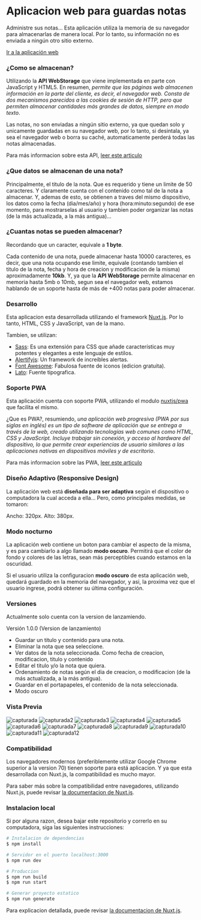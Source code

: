 # Aplicacion web para guardas notas

Administre sus notas... Esta aplicación utiliza la memoria de su navegador para almacenarlas de manera local. Por lo tanto, su información no es enviada a ningún otro sitio externo.

[Ir a la aplicación web](https://brayandvelasquez.github.io/app-de-notas/)

### ¿Como se almacenan?

Utilizando la **API WebStorage** que viene implementada en parte con JavaScript y HTML5. En resumen, *permite que las páginas web almacenen información en la parte del cliente, es decir, el navegador web. Consta de dos mecanismos parecidos a las cookies de sesión de HTTP, pero que permiten almacenar cantidades más grandes de datos, siempre en modo texto*. 

Las notas, no son enviadas a ningún sitio externo, ya que quedan solo y unicamente guardadas en su navegador web, por lo tanto, si desintala, ya sea el navegador web o borra su caché, automaticamente perderá todas las notas almacenadas.

Para más informacion sobre esta API, [leer este articulo](https://desarrolloweb.com/articulos/api-html5-webstorage.html)

### ¿Que datos se almacenan de una nota?

Principalmente, el titulo de la nota. Que es requerido y tiene un limite de 50 caracteres. Y claramente cuenta con el contenido como tal de la nota a almacenar. Y, ademas de esto, se obtienen a traves del mismo dispositivo, los datos como la fecha (dia/mes/año) y hora (hora:minuto:segundo) de ese momento, para mostrarselas al usuario y tambien poder organizar las notas (de la más actualizada, a la más antigua)...

### ¿Cuantas notas se pueden almacenar?

Recordando que un caracter, equivale a **1 byte**.

Cada contenido de una nota, puede almacenar hasta 10000 caracteres, es decir, que una nota ocupando ese limite, equivale (contando tambien el titulo de la nota, fecha y hora de creacion y modificacion de la misma) aproximadamente **10kb**. Y, ya que la **API WebStorage** permite almacenar en memoria hasta 5mb o 10mb, segun sea el navegador web, estamos hablando de un soporte hasta de más de +400 notas para poder almacenar.

### Desarrollo

Esta aplicacion esta desarrollada utilizando el framework [Nuxt.js](https://nuxtjs.org). Por lo tanto, HTML, CSS y JavaScript, van de la mano.

Tambien, se utilizan:

* [Sass](https://sass-lang.com/): Es una extensión para CSS que añade características muy potentes y elegantes a este lenguaje de estilos.
* [Alertifyjs](https://alertifyjs.com/): Un framework de increibles alertas.
* [Font Awesome](http://fontawesome.com): Fabulosa fuente de iconos (edicion gratuita).
* [Lato](https://fonts.google.com/specimen/Lato): Fuente tipografica.

### Soporte PWA

Esta aplicación cuenta con soporte PWA, utilizando el modulo [nuxtjs/pwa](https://pwa.nuxtjs.org/) que facilita el mismo.

¿Que es PWA?, resumiendo, *una aplicación web progresiva (PWA por sus siglas en inglés) es un tipo de software de aplicación que se entrega a través de la web, creado utilizando tecnologías web comunes como HTML, CSS y JavaScript. Incluye trabajar sin conexión, y acceso al hardware del dispositivo, lo que permite crear experiencias de usuario similares a las aplicaciones nativas en dispositivos móviles y de escritorio*.

Para más informacion sobre las PWA, [leer este articulo](https://es.m.wikipedia.org/wiki/Aplicaci%C3%B3n_web_progresiva)

### Diseño Adaptivo (Responsive Design)

La aplicación web está **diseñada para ser adaptiva** según el dispositivo o computadora la cual acceda a ella... Pero, como principales medidas, se tomaron: 

Ancho: 320px.
Alto: 380px.

### Modo nocturno

La aplicación web contiene un boton para cambiar el aspecto de la misma, y es para cambiarlo a algo llamado **modo oscuro**. Permitirá que el color de fondo y colores de las letras, sean más perceptibles cuando estamos en la oscuridad. 

Si el usuario utiliza la configuracion **modo oscuro** de esta aplicación web, quedará guardado en la memoria del navegador, y asi, la proxima vez que el usuario ingrese, podrá obtener su última configuración. 

### Versiones

Actualmente solo cuenta con la version de lanzamiendo.

Versión 1.0.0 (Version de lanzamiento)

- Guardar un titulo y contenido para una nota.
- Eliminar la nota que sea seleccione.
- Ver datos de la nota seleccionada. Como fecha de creacion, modificacion, titulo y contenido
- Editar el titulo y/o la nota que quiera.
- Ordenamiento de notas según el dia de creacion, o modificacion (de la más actualizada, a la más antigua).
- Guardar en el portapapeles, el contenido de la nota seleccionada.
- Modo oscuro

### Vista Previa

![capturada](https://raw.githubusercontent.com/brayanduranvelasquez/app-de-notas/master/screenshots/v1.0.0/capturada.jpg)
![capturada2](https://raw.githubusercontent.com/brayanduranvelasquez/app-de-notas/master/screenshots/v1.0.0/capturada2.jpg)
![capturada3](https://raw.githubusercontent.com/brayanduranvelasquez/app-de-notas/master/screenshots/v1.0.0/capturada3.jpg)
![capturada4](https://raw.githubusercontent.com/brayanduranvelasquez/app-de-notas/master/screenshots/v1.0.0/capturada4.jpg)
![capturada5](https://raw.githubusercontent.com/brayanduranvelasquez/app-de-notas/master/screenshots/v1.0.0/capturada5.jpg)
![capturada6](https://raw.githubusercontent.com/brayanduranvelasquez/app-de-notas/master/screenshots/v1.0.0/capturada6.jpg)
![capturada7](https://raw.githubusercontent.com/brayanduranvelasquez/app-de-notas/master/screenshots/v1.0.0/capturada7.jpg)
![capturada8](https://raw.githubusercontent.com/brayanduranvelasquez/app-de-notas/master/screenshots/v1.0.0/capturada8.jpg)
![capturada9](https://raw.githubusercontent.com/brayanduranvelasquez/app-de-notas/master/screenshots/v1.0.0/capturada9.jpg)
![capturada10](https://raw.githubusercontent.com/brayanduranvelasquez/app-de-notas/master/screenshots/v1.0.0/capturada10.jpg)
![capturada11](https://raw.githubusercontent.com/brayanduranvelasquez/app-de-notas/master/screenshots/v1.0.0/capturada11.jpg)
![capturada12](https://raw.githubusercontent.com/brayanduranvelasquez/app-de-notas/master/screenshots/v1.0.0/capturada12.jpg)

### Compatibilidad

Los navegadores modernos (preferiblemente utilizar Google Chrome superior a la version 70) tienen soporte para está aplicacion. Y ya que esta desarrollada con Nuxt.js, la compatibilidad es mucho mayor.

Para saber más sobre la compatibilidad entre navegadores, utilizando Nuxt.js, puede revisar [la documentacion de Nuxt.js](https://nuxtjs.org).

### Instalacion local

Si por alguna razon, desea bajar este repositorio y correrlo en su computadora, siga las siguientes instrucciones:

```bash
# Instalacion de dependencias
$ npm install

# Servidor en el puerto localhost:3000
$ npm run dev

# Produccion
$ npm run build
$ npm run start

# Generar proyecto estatico
$ npm run generate
```

Para explicacion detallada, puede revisar [la documentacion de Nuxt.js](https://nuxtjs.org).